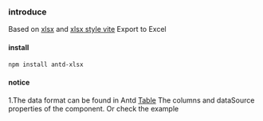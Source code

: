 ### introduce
Based on [xlsx](https://github.com/SheetJS/sheetjs) and [xlsx style vite](https://www.npmjs.com/package/xlsx-style-vite) Export to Excel

#### install
``` bash
npm install antd-xlsx
```

#### notice
1.The data format can be found in Antd [Table](https://ant.design/components/table-cn/ ) The columns and dataSource properties of the component. Or check the example

